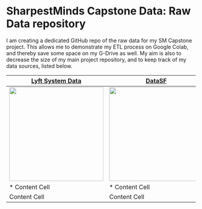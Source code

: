 # SharpestMinds Capstone Data: Raw Data repository

I am creating a dedicated GitHub repo of the raw data for my SM Capstone project. This allows me to demonstrate my ETL process on Google Colab, and thereby save some space on my G-Drive as well. My aim is also to decrease the size of my main project repository, and to keep track of my data sources, listed below.


| [Lyft System Data](https://www.lyft.com/bikes/bay-wheels/system-data) | [DataSF](https://datasf.org/opendata/) |
|------------|-------------|
| <img src="https://upload.wikimedia.org/wikipedia/commons/thumb/a/a0/Lyft_logo.svg/199px-Lyft_logo.svg.png" width="250"> | <img src="https://mk0jobadderjftub56m0.kinstacdn.com/wp-content/uploads/stackoverflow.com-300.jpg" width="250"> |
| * Content Cell  | * Content Cell  |
| Content Cell  | Content Cell  |
